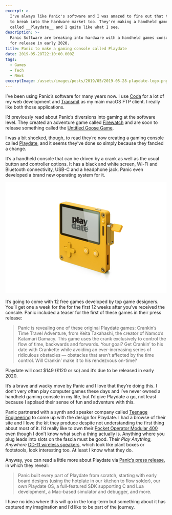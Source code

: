 ```yaml
---
excerpt: >-
  I've always like Panic's software and I was amazed to fine out that they plan
  to break into the hardware market too. They're making a handheld games console
  called __Playdate__ and I quite like what I see.
description: >-
  Panic Software are breaking into hardware with a handheld games console due
  for release in early 2020.
title: Panic to make a gaming console called Playdate
date: 2019-05-28T22:10:00.000Z
tags:
  - Games
  - Tech
  - News
excerptImage: /assets/images/posts/2019/05/2019-05-28-playdate-logo.png
---
```

I’ve been using Panic’s software for many years now. I use [Coda](https://panic.com/coda/ "Find out more.") for a lot of my web development and [Transmit](https://panic.com/transmit/ "Find out more.") as my main macOS FTP client. I really like both those applications.

I’d previously read about Panic’s diversions into gaming at the software level. They created an adventure game called [Firewatch](http://www.firewatchgame.com "Find out more.") and are soon to release something called the [Untitled Goose Game](https://goose.game "Find out more.").

I was a bit shocked, though, to read they’re now creating a gaming console called [Playdate](https://play.date "Find out more."), and it seems they’ve done so simply because they fancied a change.

It’s a handheld console that can be driven by a crank as well as the usual button and controller options. It has a black and white screen, Wi-Fi and Bluetooth connectivity, USB-C and a headphone jack. Panic even developed a brand new operating system for it.

![Panic's Playdate handheld console.](/assets/images/posts/2019/05/2019-05-28-playdate.jpg "caption=Panic's Playdate handheld gaming console.|title=Panic's Playdate handheld gaming console.|@itemprop=image")

It’s going to come with 12 free games developed by top game designers. You’ll get one a week for the for the first 12 weeks after you’ve received the console. Panic included a teaser for the first of these games in their press release:

> Panic is revealing one of these original Playdate games: Crankin’s Time Travel Adventure, from Keita Takahashi, the creator of Namco’s Katamari Damacy. This game uses the crank exclusively to control the flow of time, backwards and forwards. Your goal? Get Crankin’ to his date with Crankette while avoiding an ever-increasing series of ridiculous obstacles — obstacles that aren’t affected by the time control. Will Crankin’ make it to his rendezvous on-time?

Playdate will cost $149 (£120 or so) and it’s due to be released in early 2020.

It’s a brave and wacky move by Panic and I love that they’re doing this. I don’t very often play computer games these days and I’ve never owned a handheld gaming console in my life, but I’d give Playdate a go, not least because I applaud their sense of fun and adventure with this.

Panic partnered with a synth and speaker company called [Teenage Engineering](https://teenage.engineering "Find out more.") to come up with the design for Playdate. I had a browse of their site and I love the kit they produce despite not understanding the first thing about most of it. I’d really like to own their [Pocket Operator Modular 400](https://teenage.engineering/products/po/modular "Find out more.") even though I don’t know what such a thing actually is. Anything where you plug leads into slots on the fascia must be good. Their _Play Anything, Anywhere_ [OD-11 wireless speakers](https://teenage.engineering/products/od-11 "Find out more."), which look like plant boxes or footstools, look interesting too. At least I know what they do.

Anyway, you can read a little more about Playdate via [Panic’s press release](https://play.date/media/ "Read Panic’s press release about Playdate."), in which they reveal:

> Panic built every part of Playdate from scratch, starting with early board designs (using the hotplate in our kitchen to flow solder), our own Playdate OS, a full-featured SDK supporting C and Lua development, a Mac-based simulator and debugger, and more.

I have no idea where this will go in the long-term but something about it has captured my imagination and I’d like to be part of the journey.

